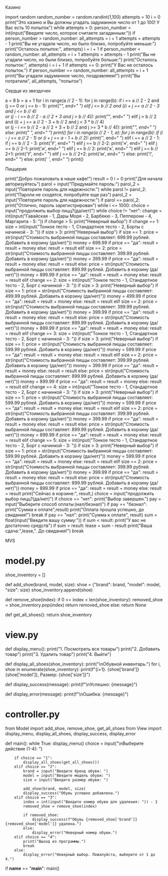 Казино

import random
random_number = random.randint(1,100)
attempts = 10
i = 0
print("Это казино и Вы должны угадать задуманное число от 1 до 100! У Вас есть 10 попыток")
while attempts > 0:
    person_number = int(input("Введите число, которое считаете загаданным:"))
    if person_number > random_number:
        all_attempts = i + 1
        attempts = attempts - 1
        print("Вы не угадали число, но было близко, попробуйте меньше:")
        print("Осталось попыток:", attempts)
        i = i + 1
    if person_number < random_number:
        all_attempts = i + 1
        attempts = attempts - 1
        print("Вы не угадали число, но были близко, попробуйте больше:")
        print("Осталось попыток:", attempts)
        i = i + 1
    if attempts == 0:
        print("У Вас не осталось попыток.")
    if person_number == random_number:
        all_attempts = i + 1
        print("Вы угадали задуманное число, поздравляем!")
        print("Вы потратили", all_attempts, "попыток")

        

Сердце из звездочек

 a = 8
 b = a + 1
 for i in range(a // 2 - 1):
     for j in range(b):
         if i == a // 2 - 2 and (j == 0 or j == b - 1):
             print("*", end=" ")
         elif j <= b // 2 and ((i + j == a // 2 - 3 and j <= b // 4) \
                               or (j - i == b // 2 - a // 2 + 3 and j > b // 4)):
             print("*", end=" ")
         elif j > b // 2 and ((i + j == a // 2 - 3 + b // 2 and j < 3 * b // 4) \
                              or (j - i == b // 2 - a // 2 + 3 + b // 2 and j >= 3 * b // 4)):
             print("*", end=" ")
         else:
             print(" ", end=" ")
     print()
 for i in range(a // 2 - 1, a):
     for j in range(b):
         if (i - j == a // 2 - 1) or (i + j == a - 1 + b // 2):
             print('*', end=" ")
         elif i == a // 2 - 1:
             if j == b // 2 - 3:
                 print('У', end=" ")
             elif j == b // 2-2:
                 print('н', end=" ")
             elif j == b // 2-1:
                 print('и', end=" ")
             elif j == b // 2:
                 print('к', end=" ")
             elif j == b // 2+1:
                 print('У', end=" ")
             elif j == b // 2+2:
                 print('м', end=" ")
             else:
                 print('!', end=" ")
         else:
             print(' ', end=" ")
     print()

     



Пиццерия

print("Добро пожаловать в наше кафе!")
result = 0
i = 0
print("Для начала авторизуйтесь")
parol = input("Придумайте пароль:")
parol_2 = input("Повторите пароль для надежности:")
while parol != parol_2:
    print("Пароли не сходятся, попробуйте еще раз")
    parol_2 = input("Повторите пароль для надежности:")
if parol == parol_2:
    print("Отлично, пароль зарегистрирован")
while i <= 1000:
    choice = input("продолжить выбор пицц?(да/нет)")
    while choice != "нет":
        change = int(input("Гавайская - 1, Дары Моря - 2, Барбекю - 3, Пепперони - 4, Маргарита - 5:    "))
        if change > 5:
            print("Неверный выбор")
        if change == 1:
            size = int(input("Тонкое тесто - 1, Стандартное тесто - 2, Борты с начинкой - 3:    "))
            if size > 3:
                print("Неверный выбор")
            if size == 1:
                price = str(input("Стоимость выбранной пиццы составляет: 699.99 рублей. Добавить в корзину (да/нет)"))
                money = 699.99
                if price == "да":
                    result = result + money
                else:
                    result = result
            elif size == 2:
                price = str(input("Стоимость выбранной пиццы составляет: 399.99 рублей. Добавить в корзину (да/нет)"))
                money = 399.99
                if price == "да":
                    result = result + money
                else:
                    result = result
            else:
                price = str(input("Стоимость выбранной пиццы составляет: 899.99 рублей. Добавить в корзину (да/нет)"))
                money = 899.99
                if price == "да":
                    result = result + money
                else:
                    result = result
        elif change == 2:
            size = int(input("Тонкое тесто - 1, Стандартное тесто - 2, Борт с начинкой - 3:    "))
            if size > 3:
                print("Неверный выбор")
            if size == 1:
                price = str(input("Стоимость выбранной пиццы составляет: 499.99 рублей. Добавить в корзину (да/нет)"))
                money = 499.99
                if price == "да":
                    result = result + money
                else:
                    result = result
            elif size == 2:
                price = str(input("Стоимость выбранной пиццы составляет: 399.99 рублей. Добавить в корзину (да/нет)"))
                money = 399.99
                if price == "да":
                    result = result + money
                else:
                    result = result
            else:
                price = str(input("Стоимость выбранной пиццы составляет: 899.99 рублей. Добавить в корзину (да/нет)"))
                money = 899.99
                if price == "да":
                    result = result + money
                else:
                    result = result
        elif change == 3:
            size = int(input("Тонкое тесто - 1, Стандартное тесто - 2, Борт с начинкой - 3:    "))
            if size > 3:
                print("Неверный выбор")
            if size == 1:
                price = str(input("Стоимость выбранной пиццы составляет: 599.99 рублей. Добавить в корзину (да/нет)"))
                money = 599.99
                if price == "да":
                    result = result + money
                else:
                    result = result
            elif size == 2:
                price = str(input("Стоимость выбранной пиццы составляет: 399.99 рублей. Добавить в корзину (да/нет)"))
                money = 399.99
                if price == "да":
                    result = result + money
                else:
                    result = result
            else:
                price = str(input("Стоимость выбранной пиццы составляет: 899.99 рублей. Добавить в корзину (да/нет)"))
                money = 899.99
                if price == "да":
                    result = result + money
                else:
                    result = result
        elif change == 4:
            size = int(input("Тонкое тесто - 1, Стандартное тесто - 2, Борт с начинкой - 3:    "))
            if size > 3:
                print("Неверный выбор")
            if size == 1:
                price = str(input("Стоимость выбранной пиццы составляет: 599.99 рублей. Добавить в корзину (да/нет)"))
                money = 599.99
                if price == "да":
                    result = result + money
                else:
                    result = result
            elif size == 2:
                price = str(input("Стоимость выбранной пиццы составляет: 399.99 рублей. Добавить в корзину (да/нет)"))
                money = 399.99
                if price == "да":
                    result = result + money
                else:
                    result = result
            else:
                price = str(input("Стоимость выбранной пиццы составляет: 899.99 рублей. Добавить в корзину (да/нет)"))
                money = 899.99
                if price == "да":
                    result = result + money
                else:
                    result = result
        elif change == 5:
            size = int(input("Тонкое тесто - 1, Стандартное тесто - 2, Борт с начинкой - 3:    "))
            if size > 3:
                print("Неверный выбор")
            if size == 1:
                price = str(input("Стоимость выбранной пиццы составляет: 599.99 рублей. Добавить в корзину (да/нет)"))
                money = 599.99
                if price == "да":
                    result = result + money
                else:
                    result = result
            elif size == 2:
                price = str(input("Стоимость выбранной пиццы составляет: 399.99 рублей. Добавить в корзину (да/нет)"))
                money = 399.99
                if price == "да":
                    result = result + money
                else:
                    result = result
            else:
                price = str(input("Стоимость выбранной пиццы составляет: 899.99 рублей. Добавить в корзину (да/нет)"))
                money = 899.99
                if price == "да":
                    result = result + money
                else:
                    result = result
        print("Сейчас в корзине:", result,)
        choice = input("продолжить выбор пицц?(да/нет)")
    if choice == "нет":
            print("Выбор завершен.")
    pay = input("Выберите способ оплаты:(нал/безнал)")
    if pay == "безнал":
        print("Сумма к оплате",result)
        print("Оплата прошла успешно, до свидания!")
        break
    if pay == "нал":
        print("Сумма к оплате", result)
        sum = float(input("Введите вашу сумму:"))
        if sum < result:
            print("У вас не достаточно средств")
        if sum > result:
            lease = sum - result
            print("Ваша сдача:",lease,". До свидания!")
            break
















MVS

# model.py
shoe_inventory = []

def add_shoe(brand, model, size):
    shoe = {"brand": brand, "model": model, "size": size}
    shoe_inventory.append(shoe)

def remove_shoe(index):
    if 0 <= index < len(shoe_inventory):
        removed_shoe = shoe_inventory.pop(index)
        return removed_shoe
    else:
        return None

def get_all_shoes():
    return shoe_inventory


# view.py
def display_menu():
    print("1. Посмотреть все товары")
    print("2. Добавить товар")
    print("3. Удалить товар")
    print("4. Выйти")

def display_all_shoes(shoe_inventory):
    print("\nОбувной инвентарь:")
    for i, shoe in enumerate(shoe_inventory):
        print(f"{i+1}. {shoe['brand']} {shoe['model']}, Размер: {shoe['size']}")

def display_success(message):
    print(f"\nУспешно: {message}")

def display_error(message):
    print(f"\nОшибка: {message}")


# controller.py
from Model import add_shoe, remove_shoe, get_all_shoes
from View import display_menu, display_all_shoes, display_success, display_error

def main():
    while True:
        display_menu()
        choice = input("\nВыберите действие (1-4): ")

        if choice == "1":
            display_all_shoes(get_all_shoes())
        elif choice == "2":
            brand = input("Введите бренд обуви: ")
            model = input("Введите модель обуви: ")
            size = input("Введите размер обуви: ")

            add_shoe(brand, model, size)
            display_success("Обувь успешно добавлена.")
        elif choice == "3":
            index = int(input("Введите номер обуви для удаления: ")) - 1
            removed_shoe = remove_shoe(index)

            if removed_shoe:
                display_success(f"Обувь {removed_shoe['brand']} {removed_shoe['model']} удалена.")
            else:
                display_error("Неверный номер обуви.")
        elif choice == "4":
            print("Выход из программы.")
            break
        else:
            display_error("Неверный выбор. Пожалуйста, выберите от 1 до 4.")

if __name__ == "__main__":
    main()
